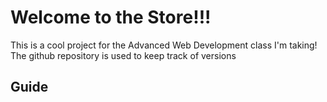 # Welcome to the Store!!!

This is a cool project for the Advanced Web Development class I'm taking!
The github repository is used to keep track of versions

## Guide
